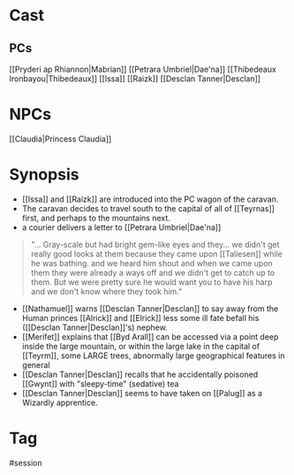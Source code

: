 
# Cast
## PCs
[[Pryderi ap Rhiannon|Mabrian]]
[[Petrara Umbriel|Dae'na]]
[[Thibedeaux Ironbayou|Thibedeaux]]
[[Issa]]
[[Raizk]]
[[Desclan Tanner|Desclan]]

# NPCs
[[Claudia|Princess Claudia]]


# Synopsis
- [[Issa]] and [[Raizk]] are introduced into the PC wagon of the caravan.
- The caravan decides to travel south to the capital of all of [[Teyrnas]] first, and perhaps to the mountains next.
- a courier delivers a letter to [[Petrara Umbriel|Dae'na]]
> "...
Gray-scale but had bright gem-like eyes and they... we didn't get really good looks at them because they came upon [[Taliesen]] while he was bathing. and we heard him shout and when we came upon them they were already a ways off and we didn't get to catch up to them. But we were pretty sure he would want you to have his harp and we don't know where they took him."

- [[Nathamuel]] warns [[Desclan Tanner|Desclan]] to say away from the Human princes [[Alrick]] and [[Elrick]] less some ill fate befall his ([[Desclan Tanner|Desclan]]'s) nephew.
- [[Merifet]] explains that [[Byd Arall]] can be accessed via a point deep inside the large mountain, or within the large lake in the capital of [[Teyrm]], some LARGE trees, abnormally large geographical features in general
- [[Desclan Tanner|Desclan]] recalls that he accidentally poisoned [[Gwynt]] with "sleepy-time" (sedative) tea
- [[Desclan Tanner|Desclan]] seems to have taken on [[Palug]] as a Wizardly apprentice.

# Tag
#session 